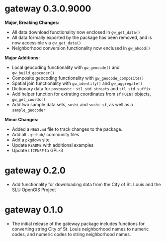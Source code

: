 # gateway 0.3.0.9000

**Major, Breaking Changes:**
* All data download functionality now enclosed in `gw_get_data()`
* All data formally exported by the package has been removed, and is now accessible via `gw_get_data()`
* Neighborhood conversion functionality now enclused in `gw_nhood()`

**Major Additions:**
* Local geocoding functionality with `gw_geocode()` and `gw_build_geocoder()`
* Composite geocoding functionality with `gw_geocode_composite()`
* Spatial join functionality with `gw_identify()` and `gw_aggregate()`
* Dictionary data for `postmastr` - `stl_std_streets` and `stl_std_suffix`
* Add helper function for extrating coordinates from `sf` `POINT` objects, `gw_get_coords()`
* Add two sample data sets, `sushi` and `sushi_sf`, as well as a `sample_geocoder`

**Minor Changes:**
* Added a `NEWS.md` file to track changes to the package.
* Add all `.github/` community files
* Add a `pkgdown` site
* Update `README` with additional examples
* Update `LICENSE` to GPL-3

# gateway 0.2.0

* Add functionality for downloading data from the City of St. Louis and the SLU OpenGIS Project

# gateway 0.1.0

* The initial release of the gateway package includes functions for converting string City of St. Louis neighborhood names to numeric codes, and numeric codes to string neighborhood names.
